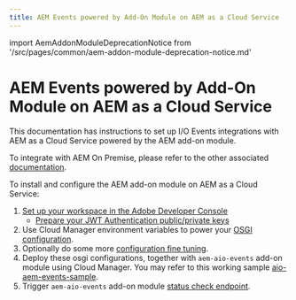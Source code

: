 ```yaml
---
title: AEM Events powered by Add-On Module on AEM as a Cloud Service
---
```


import AemAddonModuleDeprecationNotice from '/src/pages/common/aem-addon-module-deprecation-notice.md'

# AEM Events powered by Add-On Module on AEM as a Cloud Service

<AemAddonModuleDeprecationNotice />

This documentation has instructions to set up I/O Events integrations with AEM as a Cloud Service powered by the AEM add-on module.

To integrate with AEM On Premise, please refer to the other associated [documentation](aem_on_premise_install.md).

To install and configure the AEM add-on module on AEM as a Cloud Service:

1. [Set up your workspace in the Adobe Developer Console](aem_console_setup.md)
   * [Prepare your JWT Authentication public/private keys](aem_key_setup.md)
2. Use Cloud Manager environment variables to power your [OSGI configuration](aem_workspace_setup.md).
3. Optionally do some more [configuration fine tuning](aem_advanced_configurations.md).
4. Deploy these osgi configurations, together with `aem-aio-events` add-on module using Cloud Manager. You may refer to this working sample [aio-aem-events-sample](https://github.com/francoisledroff/aio-aem-events-sample).
5. Trigger `aem-aio-events` add-on module [status check endpoint](aem_status_check.md).
